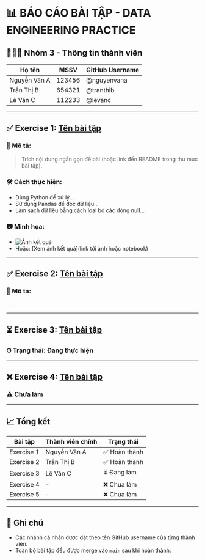 # 📊 BÁO CÁO BÀI TẬP - DATA ENGINEERING PRACTICE

## 🧑‍🤝‍🧑 Nhóm 3 - Thông tin thành viên

| Họ tên           | MSSV    | GitHub Username    |
|------------------|---------|--------------------|
| Nguyễn Văn A     | 123456  | @nguyenvana        |
| Trần Thị B       | 654321  | @tranthib          |
| Lê Văn C         | 112233  | @levanc            |

---

## ✅ Exercise 1: [Tên bài tập](../main/Exercise%201)
### 📌 Mô tả:
> Trích nội dung ngắn gọn đề bài (hoặc link đến README trong thư mục bài tập).

### 🛠 Cách thực hiện:
- Dùng Python để xử lý...
- Sử dụng Pandas để đọc dữ liệu...
- Làm sạch dữ liệu bằng cách loại bỏ các dòng null...

### 📷 Minh họa:
- ![Ảnh kết quả](link_ảnh_nếu_có)
- Hoặc: [Xem ảnh kết quả](link tới ảnh hoặc notebook)

---

## ✅ Exercise 2: [Tên bài tập](../main/Exercise%202)
### 📌 Mô tả:
...

---

## ⏳ Exercise 3: [Tên bài tập](../main/Exercise%203)
### ⏱ Trạng thái: Đang thực hiện

---

## ❌ Exercise 4: [Tên bài tập](../main/Exercise%204)
### ⚠ Chưa làm

---

## 📈 Tổng kết

| Bài tập     | Thành viên chính | Trạng thái    |
|-------------|------------------|---------------|
| Exercise 1  | Nguyễn Văn A      | ✅ Hoàn thành |
| Exercise 2  | Trần Thị B        | ✅ Hoàn thành |
| Exercise 3  | Lê Văn C          | ⏳ Đang làm   |
| Exercise 4  | -                | ❌ Chưa làm   |
| Exercise 5  | -                | ❌ Chưa làm   |

---

## 🔗 Ghi chú
- Các nhánh cá nhân được đặt theo tên GitHub username của từng thành viên.
- Toàn bộ bài tập đều được merge vào `main` sau khi hoàn thành.
